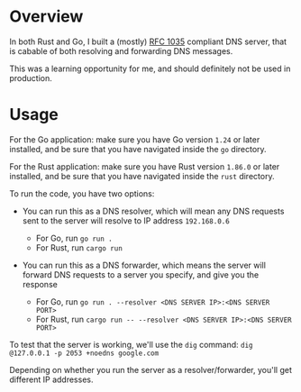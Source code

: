 # Overview

In both Rust and Go, I built a (mostly) [RFC 1035](https://www.rfc-editor.org/rfc/pdfrfc/rfc1035.txt.pdf) compliant DNS server, that is cabable of both resolving and forwarding DNS messages.


This was a learning opportunity for me, and should definitely not be used in production.

# Usage

For the Go application: make sure you have Go version `1.24` or later installed, and be sure that you have navigated inside the `go` directory.

For the Rust application: make sure you have Rust version `1.86.0` or later installed, and be sure that you have navigated inside the `rust` directory.

To run the code, you have two options:
- You can run this as a DNS resolver, which will mean any DNS requests sent to the server will resolve to IP address `192.168.0.6`
    - For Go, run `go run .`
    - For Rust, run `cargo run`

- You can run this as a DNS forwarder, which means the server will forward DNS requests to a server you specify, and give you the response
    - For Go, run `go run . --resolver <DNS SERVER IP>:<DNS SERVER PORT>`
    - For Rust, run `cargo run -- --resolver <DNS SERVER IP>:<DNS SERVER PORT>`

To test that the server is working, we'll use the `dig` command: `dig @127.0.0.1 -p 2053 +noedns google.com`

Depending on whether you run the server as a resolver/forwarder, you'll get different IP addresses.
